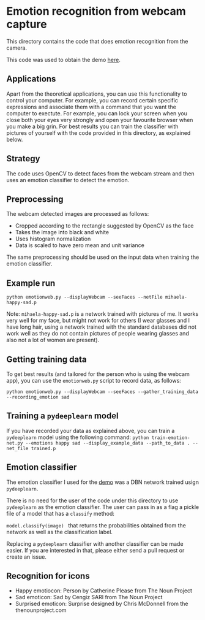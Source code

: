 # Emotion recognition from webcam capture

This directory contains the code that does emotion recognition from the camera.

This code was used to obtain the demo [here](http://elarosca.net/video.ogv).

## Applications
Apart from the theoretical applications, you can use this functionality to control your computer. For example, you can record certain specific expressions and associate them with a command that you want the computer to exectute. For example, you can lock your screen when you close both your eyes very strongly and open your favourite browser when you make a big grin. For best results you can train the classifier with pictures of yourself with the code provided in this directory, as explained below.

## Strategy
The code uses OpenCV to detect faces from the webcam stream and then uses an emotion classifier to detect the emotion.

## Preprocessing
The webcam detected images are processed as follows:
  * Cropped according to the rectangle suggested by OpenCV as the face
  * Takes the image into black and white
  * Uses histogram normalization
  * Data is scaled to have zero mean and unit variance
  
The same preprocessing should be used on the input data when training the emotion classifier.

## Example run
``` python emotionweb.py --displayWebcam --seeFaces --netFile mihaela-happy-sad.p ```

Note: `mihaela-happy-sad.p` is a network trained with pictures of me. It works very well for my face, but might not work for others (I wear glasses and I have long hair, using a network trained with the standard databases did not work well as they do not contain pictures of people wearing glasses and also not a lot of women are present).

## Getting training data

To get best results (and tailored for the person who is using the webcam app), you can use the `emotionweb.py` script to record data, as follows: 

```python emotionweb.py --displayWebcam --seeFaces --gather_training_data  --recording_emotion sad```

## Training a `pydeeplearn` model
If you have recorded your data as explained above, you can train a `pydeeplearn` model using the following command: 
```python train-emotion-net.py --emotions happy sad --display_example_data --path_to_data . --net_file trained.p```

## Emotion classifier
 The emotion classifier I used for the [demo](http://elarosca.net/video.ogv) was a DBN network trained usign `pydeeplearn`.
 
 There is no need for the user of the code under this directory to use `pydeeplearn` as the emotion classifier. The user can pass in as a flag a pickle file of a model that has a `classify` method:
 
 ```model.classify(image) ```
 that returns the probabilities obtained from the network as well as the classification label.
 
 Replacing a `pydeeplearn` classifier with another classifier can be made easier. If you are interested in that, please either send a pull request or create an issue. 
 
## Recognition for icons
  * Happy emotiocon: Person by Catherine Please from The Noun Project
  * Sad emoticon: Sad by Cengiz SARI from The Noun Project
  * Surprised emoticon: Surprise designed by Chris McDonnell from the thenounproject.com
